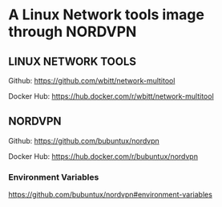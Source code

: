 # A Linux Network tools image through NORDVPN

## LINUX NETWORK TOOLS

Github: https://github.com/wbitt/network-multitool

Docker Hub: https://hub.docker.com/r/wbitt/network-multitool

## NORDVPN

Github: https://github.com/bubuntux/nordvpn

Docker Hub: https://hub.docker.com/r/bubuntux/nordvpn

### Environment Variables

https://github.com/bubuntux/nordvpn#environment-variables
